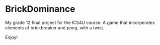 # BrickDominance

My grade 12 final project for the ICS4U course. A game that incorperates elements of brickbreaker and pong, with a twist.

Enjoy!

